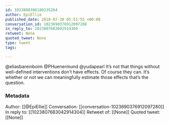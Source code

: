 ```yaml
---
id: 1023808386180235264
author: EpiEllie
published_date: 2018-07-30 05:51:55 +00:00
conversation_id: 1023690376912097280
in_reply_to: 1023807683042914304
retweet: None
quoted_tweet: None
type: tweet
tags:

---
```


@eliasbareinboim @PHuenermund @yudapearl It’s not that things without well-defined interventions don’t have effects. Of course they can. It’s whether or not we can meaningfully estimate those effects that’s the question.

### Metadata

Author: [[@EpiEllie]]
Conversation: [[conversation-1023690376912097280]]
In reply to: [[1023807683042914304]]
Retweet of: [[None]]
Quoted tweet: [[None]]

